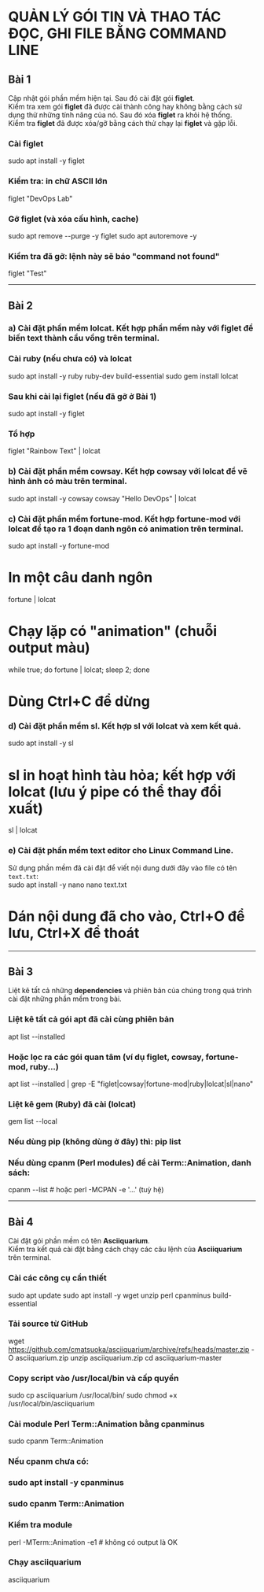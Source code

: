 # QUẢN LÝ GÓI TIN VÀ THAO TÁC ĐỌC, GHI FILE BẰNG COMMAND LINE

## Bài 1
Cập nhật gói phần mềm hiện tại. Sau đó cài đặt gói **figlet**.  
Kiểm tra xem gói **figlet** đã được cài thành công hay không bằng cách sử dụng thử những tính năng của nó.
Sau đó xóa **figlet** ra khỏi hệ thống.  
Kiểm tra **figlet** đã được xóa/gỡ bằng cách thử chạy lại **figlet** và gặp lỗi.

### Cài figlet
sudo apt install -y figlet

### Kiểm tra: in chữ ASCII lớn
figlet "DevOps Lab"

### Gỡ figlet (và xóa cấu hình, cache)
sudo apt remove --purge -y figlet
sudo apt autoremove -y

### Kiểm tra đã gỡ: lệnh này sẽ báo "command not found"
figlet "Test"

---

## Bài 2
### a) Cài đặt phần mềm **lolcat**. Kết hợp phần mềm này với **figlet** để biến text thành cầu vồng trên terminal.  
### Cài ruby (nếu chưa có) và lolcat
sudo apt install -y ruby ruby-dev build-essential
sudo gem install lolcat

### Sau khi cài lại figlet (nếu đã gỡ ở Bài 1)
sudo apt install -y figlet

### Tổ hợp
figlet "Rainbow Text" | lolcat

### b) Cài đặt phần mềm **cowsay**. Kết hợp **cowsay** với **lolcat** để vẽ hình ảnh có màu trên terminal.  
sudo apt install -y cowsay
cowsay "Hello DevOps" | lolcat

### c) Cài đặt phần mềm **fortune-mod**. Kết hợp **fortune-mod** với **lolcat** để tạo ra 1 đoạn danh ngôn có animation trên terminal.  
sudo apt install -y fortune-mod
# In một câu danh ngôn
fortune | lolcat

# Chạy lặp có "animation" (chuỗi output màu)
while true; do fortune | lolcat; sleep 2; done
# Dùng Ctrl+C để dừng

### d) Cài đặt phần mềm **sl**. Kết hợp **sl** với **lolcat** và xem kết quả.  
sudo apt install -y sl
# sl in hoạt hình tàu hỏa; kết hợp với lolcat (lưu ý pipe có thể thay đổi xuất)
sl | lolcat

### e) Cài đặt phần mềm **text editor** cho Linux Command Line.  
Sử dụng phần mềm đã cài đặt để viết nội dung dưới đây vào file có tên `text.txt`:  
sudo apt install -y nano
nano text.txt
# Dán nội dung đã cho vào, Ctrl+O để lưu, Ctrl+X để thoát

---


## Bài 3
Liệt kê tất cả những **dependencies** và phiên bản của chúng trong quá trình cài đặt những phần mềm trong bài.
### Liệt kê tất cả gói apt đã cài cùng phiên bản
apt list --installed

### Hoặc lọc ra các gói quan tâm (ví dụ figlet, cowsay, fortune-mod, ruby...)
apt list --installed | grep -E "figlet|cowsay|fortune-mod|ruby|lolcat|sl|nano"

### Liệt kê gem (Ruby) đã cài (lolcat)
gem list --local

### Nếu dùng pip (không dùng ở đây) thì: pip list

### Nếu dùng cpanm (Perl modules) để cài Term::Animation, danh sách:
cpanm --list  # hoặc perl -MCPAN -e '...' (tuỳ hệ)

---


## Bài 4
Cài đặt gói phần mềm có tên **Asciiquarium**.  
Kiểm tra kết quả cài đặt bằng cách chạy các câu lệnh của **Asciiquarium** trên terminal.

### Cài các công cụ cần thiết
sudo apt update
sudo apt install -y wget unzip perl cpanminus build-essential

### Tải source từ GitHub
wget https://github.com/cmatsuoka/asciiquarium/archive/refs/heads/master.zip -O asciiquarium.zip
unzip asciiquarium.zip
cd asciiquarium-master

### Copy script vào /usr/local/bin và cấp quyền
sudo cp asciiquarium /usr/local/bin/
sudo chmod +x /usr/local/bin/asciiquarium

### Cài module Perl Term::Animation bằng cpanminus
sudo cpanm Term::Animation
### Nếu cpanm chưa có:
### sudo apt install -y cpanminus
### sudo cpanm Term::Animation

### Kiểm tra module
perl -MTerm::Animation -e1  # không có output là OK

### Chạy asciiquarium
asciiquarium



